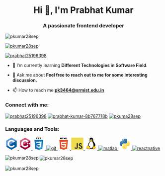 <h1 align="center">Hi 👋, I'm Prabhat Kumar</h1>
<h3 align="center">A passionate frontend developer</h3>

<p align="left"> <img src="https://komarev.com/ghpvc/?username=pkumar28sep&label=Profile%20views&color=0e75b6&style=flat" alt="pkumar28sep" /> </p>

<p align="left"> <a href="https://github.com/ryo-ma/github-profile-trophy"><img src="https://github-profile-trophy.vercel.app/?username=pkumar28sep" alt="pkumar28sep" /></a> </p>

<p align="left"> <a href="https://twitter.com/prabhat25196398" target="blank"><img src="https://img.shields.io/twitter/follow/prabhat25196398?logo=twitter&style=for-the-badge" alt="prabhat25196398" /></a> </p>

- 🌱 I’m currently learning **Different Technologies in Software Field.**

- 💬 Ask me about **Feel free to reach out to me for some interesting discussion.**

- 📫 How to reach me **pk3464@srmist.edu.in**

<h3 align="left">Connect with me:</h3>
<p align="left">
<a href="https://twitter.com/prabhat25196398" target="blank"><img align="center" src="https://raw.githubusercontent.com/rahuldkjain/github-profile-readme-generator/master/src/images/icons/Social/twitter.svg" alt="prabhat25196398" height="30" width="40" /></a>
<a href="https://linkedin.com/in/prabhat-kumar-8b767718b" target="blank"><img align="center" src="https://raw.githubusercontent.com/rahuldkjain/github-profile-readme-generator/master/src/images/icons/Social/linked-in-alt.svg" alt="prabhat-kumar-8b767718b" height="30" width="40" /></a>
<a href="https://www.leetcode.com/pkuma28sep" target="blank"><img align="center" src="https://raw.githubusercontent.com/rahuldkjain/github-profile-readme-generator/master/src/images/icons/Social/leet-code.svg" alt="pkuma28sep" height="30" width="40" /></a>
</p>

<h3 align="left">Languages and Tools:</h3>
<p align="left"> <a href="https://www.cprogramming.com/" target="_blank"> <img src="https://raw.githubusercontent.com/devicons/devicon/master/icons/c/c-original.svg" alt="c" width="40" height="40"/> </a> <a href="https://www.w3schools.com/cpp/" target="_blank"> <img src="https://raw.githubusercontent.com/devicons/devicon/master/icons/cplusplus/cplusplus-original.svg" alt="cplusplus" width="40" height="40"/> </a> <a href="https://www.w3schools.com/css/" target="_blank"> <img src="https://raw.githubusercontent.com/devicons/devicon/master/icons/css3/css3-original-wordmark.svg" alt="css3" width="40" height="40"/> </a> <a href="https://git-scm.com/" target="_blank"> <img src="https://www.vectorlogo.zone/logos/git-scm/git-scm-icon.svg" alt="git" width="40" height="40"/> </a> <a href="https://www.w3.org/html/" target="_blank"> <img src="https://raw.githubusercontent.com/devicons/devicon/master/icons/html5/html5-original-wordmark.svg" alt="html5" width="40" height="40"/> </a> <a href="https://developer.mozilla.org/en-US/docs/Web/JavaScript" target="_blank"> <img src="https://raw.githubusercontent.com/devicons/devicon/master/icons/javascript/javascript-original.svg" alt="javascript" width="40" height="40"/> </a> <a href="https://www.linux.org/" target="_blank"> <img src="https://raw.githubusercontent.com/devicons/devicon/master/icons/linux/linux-original.svg" alt="linux" width="40" height="40"/> </a> <a href="https://www.mathworks.com/" target="_blank"> <img src="https://upload.wikimedia.org/wikipedia/commons/2/21/Matlab_Logo.png" alt="matlab" width="40" height="40"/> </a> <a href="https://www.python.org" target="_blank"> <img src="https://raw.githubusercontent.com/devicons/devicon/master/icons/python/python-original.svg" alt="python" width="40" height="40"/> </a> <a href="https://reactnative.dev/" target="_blank"> <img src="https://reactnative.dev/img/header_logo.svg" alt="reactnative" width="40" height="40"/> </a> </p>

<p><img align="left" src="https://github-readme-stats.vercel.app/api/top-langs?username=pkumar28sep&show_icons=true&locale=en&layout=compact" alt="pkumar28sep" /></p>

<p>&nbsp;<img align="center" src="https://github-readme-stats.vercel.app/api?username=pkumar28sep&show_icons=true&locale=en" alt="pkumar28sep" /></p>

<p><img align="center" src="https://github-readme-streak-stats.herokuapp.com/?user=pkumar28sep&" alt="pkumar28sep" /></p>
